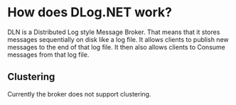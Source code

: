 ﻿# How does DLog.NET work?

DLN is a Distributed Log style Message Broker. 
That means that it stores messages sequentially on disk like a log file.
It allows clients to publish new messages to the end of that log file.
It then also allows clients to Consume messages from that log file.

## Clustering

Currently the broker does not support clustering. 